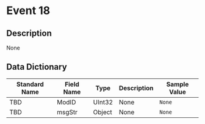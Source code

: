 # Event 18

## Description
None

## Data Dictionary
|Standard Name|Field Name|Type|Description|Sample Value|
|---|---|---|---|---|
|TBD|ModID|UInt32|None|`None`|
|TBD|msgStr|Object|None|`None`|

